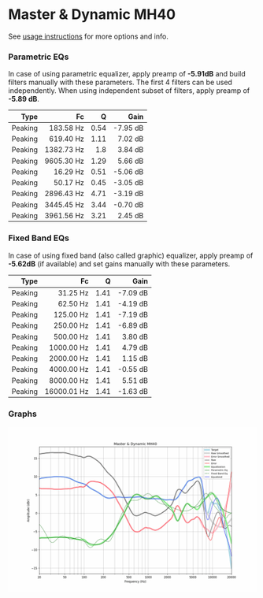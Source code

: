 # Master & Dynamic MH40
See [usage instructions](https://github.com/jaakkopasanen/AutoEq#usage) for more options and info.

### Parametric EQs
In case of using parametric equalizer, apply preamp of **-5.91dB** and build filters manually
with these parameters. The first 4 filters can be used independently.
When using independent subset of filters, apply preamp of **-5.89 dB**.

| Type    | Fc         |    Q | Gain     |
|--------:|-----------:|-----:|---------:|
| Peaking | 183.58 Hz  | 0.54 | -7.95 dB |
| Peaking | 619.40 Hz  | 1.11 | 7.02 dB  |
| Peaking | 1382.73 Hz | 1.8  | 3.84 dB  |
| Peaking | 9605.30 Hz | 1.29 | 5.66 dB  |
| Peaking | 16.29 Hz   | 0.51 | -5.06 dB |
| Peaking | 50.17 Hz   | 0.45 | -3.05 dB |
| Peaking | 2896.43 Hz | 4.71 | -3.19 dB |
| Peaking | 3445.45 Hz | 3.44 | -0.70 dB |
| Peaking | 3961.56 Hz | 3.21 | 2.45 dB  |

### Fixed Band EQs
In case of using fixed band (also called graphic) equalizer, apply preamp of **-5.62dB**
(if available) and set gains manually with these parameters.

| Type    | Fc          |    Q | Gain     |
|--------:|------------:|-----:|---------:|
| Peaking | 31.25 Hz    | 1.41 | -7.09 dB |
| Peaking | 62.50 Hz    | 1.41 | -4.19 dB |
| Peaking | 125.00 Hz   | 1.41 | -7.19 dB |
| Peaking | 250.00 Hz   | 1.41 | -6.89 dB |
| Peaking | 500.00 Hz   | 1.41 | 3.80 dB  |
| Peaking | 1000.00 Hz  | 1.41 | 4.79 dB  |
| Peaking | 2000.00 Hz  | 1.41 | 1.15 dB  |
| Peaking | 4000.00 Hz  | 1.41 | -0.55 dB |
| Peaking | 8000.00 Hz  | 1.41 | 5.51 dB  |
| Peaking | 16000.01 Hz | 1.41 | -1.63 dB |

### Graphs
![](./Master%20&%20Dynamic%20MH40.png)